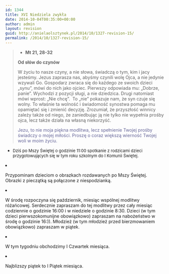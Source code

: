 ```yaml
---
id: 1344
title: XVI Niedziela zwykła
date: 2014-10-04T00:35:00+00:00
author: admin
layout: revision
guid: http://anielaolsztynek.pl/2014/10/1327-revision-15/
permalink: /2014/10/1327-revision-15/
---
```

>   * <span style="font-weight: bold;">Mt 21, 28-32</span>
> 
> **Od słów do czynów**
> 
> W życiu to nasze czyny, a nie słowa, świadczą o tym, kim i jacy jesteśmy. Jezus zaprasza nas, abyśmy czynili wolę Ojca, a nie jedynie wzywali Go. Gospodarz zwraca się do każdego ze swoich dzieci &#8222;synu&#8221;, mówi do nich jako ojciec. Pierwszy odpowiada mu: &#8222;Dobrze, panie&#8221;. Wychodzi z pozycji sługi, a nie dziedzica. Drugi natomiast mówi wprost: &#8222;Nie chcę&#8221;.  To &#8222;nie&#8221; pokazuje nam, że syn czuje się wolny. To właśnie ta wolność i świadomość synostwa pomaga mu opamiętać się i zmienić decyzję. Zrozumiał, że przyszłość winnicy zależy także od niego, że zaniedbując ją nie tylko nie wypełnia prośby ojca, lecz także działa na własną niekorzyść.
> 
> <span style="color: #666699;">Jezu, to nie moja piękna modlitwa, lecz spełnienie Twojej prośby świadczy o mojej miłości. Proszę o coraz większą wierność Twojej woli w moim życiu.</span>

  * <span style="font-size: 13px; font-style: normal;">Dziś po Mszy Świętej o godzinie 11:00 spotkanie z rodzicami dzieci przygotowujących się w tym roku szkolnym do I Komunii Świętej.</span></ul> 

  * Przypominam dzieciom o obrazkach rozdawanych po Mszy Świętej. Obrazki z pieczątką są połączone z niespodzianką.
  * W środę rozpoczyna się październik, miesiąc wspólnej modlitwy różańcowej. Serdecznie zapraszam do tej modlitwy przez cały miesiąc codziennie o godzinie 16:00 i w niedziele o godzinie 8:30. Dzieci (w tym dzieci pierwszokomunijne obowiązkowo) zapraszam na nabożeństwo w środę o godzinie 16:)). Młodzież (w tym młodzież przed bierzmowaniem obowiązkowo) zapraszam w piątek.
  * W tym tygodniu obchodzimy I Czwartek miesiąca.
  * Najblizszy piątek to I Piątek miesiąca.